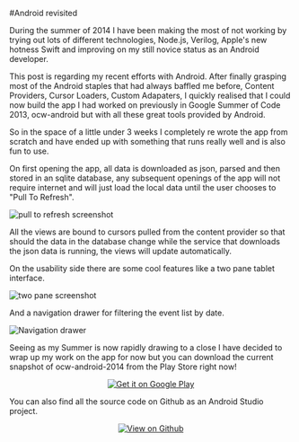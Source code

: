#Android revisited

During the summer of 2014 I have been making the most of not working by trying out lots of different technologies, Node.js, Verilog, Apple's new hotness Swift and improving on my still novice status as an Android developer.

This post is regarding my recent efforts with Android. After finally grasping most of the Android staples that had always baffled me before, Content Providers, Cursor Loaders, Custom Adapaters, I quickly realised that I could now build the app I had worked on previously in Google Summer of Code 2013, ocw-android but with all these great tools provided by Android.

So in the space of a little under 3 weeks I completely re wrote the app from scratch and have ended up with something that runs really well and is also fun to use.

On first opening the app, all data is downloaded as json, parsed and then stored in an sqlite database, any subsequent openings of the app will not require internet and will just load the local data until the user chooses to "Pull To Refresh".

![pull to refresh screenshot](http://partiallogic.com/images/posts/ocw-release-refresh.png)

All the views are bound to cursors pulled from the content provider so that should the data in the database change while the service that downloads the json data is running, the views will update automatically.

On the usability side there are some cool features like a two pane tablet interface.

![two pane screenshot](http://partiallogic.com/images/posts/ocw-2-pane.png)

And a navigation drawer for filtering the event list by date.

![Navigation drawer](http://partiallogic.com/images/posts/ocw-nav-drawer.png)

Seeing as my Summer is now rapidly drawing to a close I have decided to wrap up my work on the app for now but you can download the current snapshot of ocw-android-2014 from the Play Store right now!

<center><a href="https://play.google.com/store/apps/details?id=com.partiallogic.ocw_android_2014">
  <img alt="Get it on Google Play"
       src="https://developer.android.com/images/brand/en_generic_rgb_wo_45.png" />
</a></center>

You can also find all the source code on Github as an Android Studio project.

<center><a href="https://github.com/markholland/ocw-android">
  <img alt="View on Github"
       src="http://www.partiallogic.com/images/GitHub_Logo.png" />
</a></center>